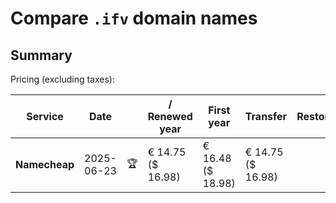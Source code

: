 # Compare `.ifv` domain names

## Summary

Pricing (excluding taxes):

| Service | Date |  | / Renewed year | First year | Transfer | Restoration |
|--|--|--|--|--|--|--|
| **Namecheap** | 2025-06-23 | 🏆 | € 14.75<br>($ 16.98) | € 16.48<br>($ 18.98) | € 14.75<br>($ 16.98) |  |
